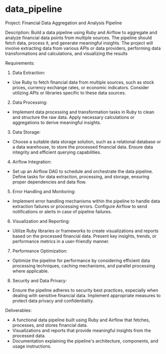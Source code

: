 # data_pipeline

Project: Financial Data Aggregation and Analysis Pipeline

Description:
Build a data pipeline using Ruby and Airflow to aggregate and analyze financial data points from multiple
sources. The pipeline should fetch data, process it, and generate meaningful insights. The project will
involve extracting data from various APIs or data providers, performing data transformations and
calculations, and visualizing the results

Requirements:
1. Data Extraction:
- Use Ruby to fetch financial data from multiple sources, such as stock prices, currency exchange rates, or
economic indicators. Consider utilizing APIs or libraries specific to these data sources.

2. Data Processing:
- Implement data processing and transformation tasks in Ruby to clean and structure the raw data. Apply
necessary calculations or aggregations to derive meaningful insights.

3. Data Storage:
- Choose a suitable data storage solution, such as a relational database or a data warehouse, to store the
processed financial data. Ensure data integrity and efficient querying capabilities.

4. Airflow Integration:
- Set up an Airflow DAG to schedule and orchestrate the data pipeline. Define tasks for data extraction,
processing, and storage, ensuring proper dependencies and data flow.

5. Error Handling and Monitoring:
- Implement error handling mechanisms within the pipeline to handle data extraction failures or processing
errors. Configure Airflow to send notifications or alerts in case of pipeline failures.

6. Visualization and Reporting:
- Utilize Ruby libraries or frameworks to create visualizations and reports based on the processed financial
data. Present key insights, trends, or performance metrics in a user-friendly manner.

7. Performance Optimization:
- Optimize the pipeline for performance by considering efficient data processing techniques, caching
mechanisms, and parallel processing where applicable.

8. Security and Data Privacy:
- Ensure the pipeline adheres to security best practices, especially when dealing with sensitive financial
data. Implement appropriate measures to protect data privacy and confidentiality.

Deliverables:
- A functional data pipeline built using Ruby and Airflow that fetches, processes, and stores financial data.
- Visualizations and reports that provide meaningful insights from the processed data.
- Documentation explaining the pipeline's architecture, components, and usage instructions.
